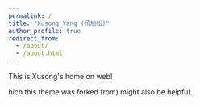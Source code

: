 ```yaml
---
permalink: /
title: "Xusong Yang (杨旭松)"
author_profile: true
redirect_from: 
  - /about/
  - /about.html
---
```


This is Xusong's home on web!

hich this theme was forked from) might also be helpful.
